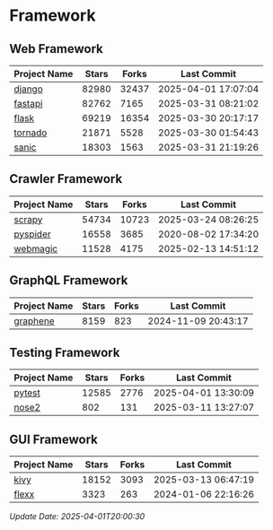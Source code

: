 # Framework

## Web Framework
| Project Name | Stars | Forks | Last Commit |
| ------------ | ----- | ----- | ----------- |
| [django](https://github.com/django/django) | 82980 | 32437 | 2025-04-01 17:07:04 |
| [fastapi](https://github.com/fastapi/fastapi) | 82762 | 7165 | 2025-03-31 08:21:02 |
| [flask](https://github.com/pallets/flask) | 69219 | 16354 | 2025-03-30 20:17:17 |
| [tornado](https://github.com/tornadoweb/tornado) | 21871 | 5528 | 2025-03-30 01:54:43 |
| [sanic](https://github.com/sanic-org/sanic) | 18303 | 1563 | 2025-03-31 21:19:26 |

## Crawler Framework
| Project Name | Stars | Forks | Last Commit |
| ------------ | ----- | ----- | ----------- |
| [scrapy](https://github.com/scrapy/scrapy) | 54734 | 10723 | 2025-03-24 08:26:25 |
| [pyspider](https://github.com/binux/pyspider) | 16558 | 3685 | 2020-08-02 17:34:20 |
| [webmagic](https://github.com/code4craft/webmagic) | 11528 | 4175 | 2025-02-13 14:51:12 |

## GraphQL Framework
| Project Name | Stars | Forks | Last Commit |
| ------------ | ----- | ----- | ----------- |
| [graphene](https://github.com/graphql-python/graphene) | 8159 | 823 | 2024-11-09 20:43:17 |

## Testing Framework
| Project Name | Stars | Forks | Last Commit |
| ------------ | ----- | ----- | ----------- |
| [pytest](https://github.com/pytest-dev/pytest) | 12585 | 2776 | 2025-04-01 13:30:09 |
| [nose2](https://github.com/nose-devs/nose2) | 802 | 131 | 2025-03-11 13:27:07 |

## GUI Framework
| Project Name | Stars | Forks | Last Commit |
| ------------ | ----- | ----- | ----------- |
| [kivy](https://github.com/kivy/kivy) | 18152 | 3093 | 2025-03-13 06:47:19 |
| [flexx](https://github.com/flexxui/flexx) | 3323 | 263 | 2024-01-06 22:16:26 |

*Update Date: 2025-04-01T20:00:30*